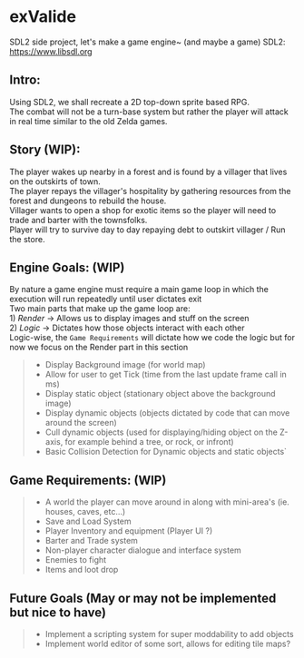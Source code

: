 # exValide
SDL2 side project, let's make a game engine~ (and maybe a game)
SDL2: https://www.libsdl.org

## Intro:
Using SDL2, we shall recreate a 2D top-down sprite based RPG.  
The combat will not be a turn-base system but rather the player will attack in real time similar to the old Zelda games.  

## Story (WIP):  
  The player wakes up nearby in a forest and is found by a villager that lives on the outskirts of town.  
  The player repays the villager's hospitality by gathering resources from the forest and dungeons to rebuild the house.  
  Villager wants to open a shop for exotic items so the player will need to trade and barter with the townsfolks.  
  Player will try to survive day to day repaying debt to outskirt villager / Run the store.  


## Engine Goals: (WIP)  
By nature a game engine must require a main game loop in which the execution will run repeatedly until user dictates exit  
  Two main parts that make up the game loop are:  
    1) _Render_ -> Allows us to display images and stuff on the screen  
    2) _Logic_ -> Dictates how those objects interact with each other  
  Logic-wise, the `Game Requirements` will dictate how we code the logic but for now we focus on the Render part in this section  
  
>  - Display Background image (for world map)  
>  - Allow for user to get Tick (time from the last update frame call in ms)  
>  - Display static object (stationary object above the background image)  
>  - Display dynamic objects (objects dictated by code that can move around the screen)  
>  - Cull dynamic objects (used for displaying/hiding object on the Z-axis, for example behind a tree, or rock, or infront)  
>  - Basic Collision Detection for Dynamic objects and static objects`  
  
  
## Game Requirements: (WIP)  
>  + A world the player can move around in along with mini-area's (ie. houses, caves, etc...)  
>  + Save and Load System  
>  + Player Inventory and equipment (Player UI ?)  
>  + Barter and Trade system  
>  + Non-player character dialogue and interface system  
>  + Enemies to fight  
>  + Items and loot drop  
  
## Future Goals (May or may not be implemented but nice to have)  
> + Implement a scripting system for super moddability to add objects
> + Implement world editor of some sort, allows for editing tile maps?
